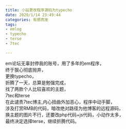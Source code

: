 ```yaml
---
title: 小站更改程序源码为typecho
date: 2020/1/14 23:49:44   
categories: 有感而发
tags: 
- emlog
- typecho
- terse
- 7tec

---
```

em论坛无辜封停我的账号，用了多年的em程序，  
终于狠心彻底抛弃，  
更换typecho，  
折腾了一天，总算是勉强完成，  
找了两款个人比较喜欢的主题，  
7tec和terse  
在此谴责7tec博主,内心扭曲外加恶心，程序中动手脚，  
涉及打赏RMB的代码，暗改绝对路径为他博客的远程源码，  
换主题的图片不行，还要改php代码+js代码，小动作太多，  
最终决定选择terse，继续折腾代码。  